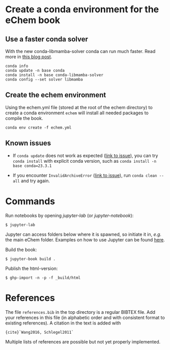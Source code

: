 # Create a conda environment for the eChem book

## Use a faster conda solver

With the new conda-libmamba-solver conda can run much faster. Read more in [this blog post](https://www.anaconda.com/blog/conda-is-fast-now).

```
conda info
conda update -n base conda
conda install -n base conda-libmamba-solver
conda config --set solver libmamba
```

## Create the echem environment

Using the echem.yml file (stored at the root of the echem directory) to create a conda environment `echem` will install all needed packages to compile the book.

```
conda env create -f echem.yml
```

## Known issues

- If ``conda update`` does not work as expected ([link to issue](https://github.com/conda/conda/issues/9469)), you can try ``conda install`` with explicit conda version, such as ``conda install -n base conda=23.3.1``

- If you encounter ``InvalidArchiveError`` ([link to issue](https://github.com/conda/conda/issues/12235)), run ``conda clean --all`` and try again.

# Commands

Run notebooks by opening *jupyter-lab* (or *jupyter-notebook*):

```
$ jupyter-lab
```

Jupyter can access folders below where it is spawned, so initiate it in, *e.g.* the main eChem folder. Examples on how to use Jupyter can be found [here](https://jupyter-notebook.readthedocs.io/en/latest/examples/Notebook/examples_index.html).


Build the book:

```
$ jupyter-book build .
```

Publish the html-version:

```
$ ghp-import -n -p -f _build/html
```

# References
The file `references.bib` in the top directory is a regular BIBTEX file. Add your references in this file (in alphabetic order and with consistent format to existing references). A citation in the text is added with

```
{cite}`Wang2016, Schlegel2011`
```

Multiple lists of references are possible but not yet properly implemented.
